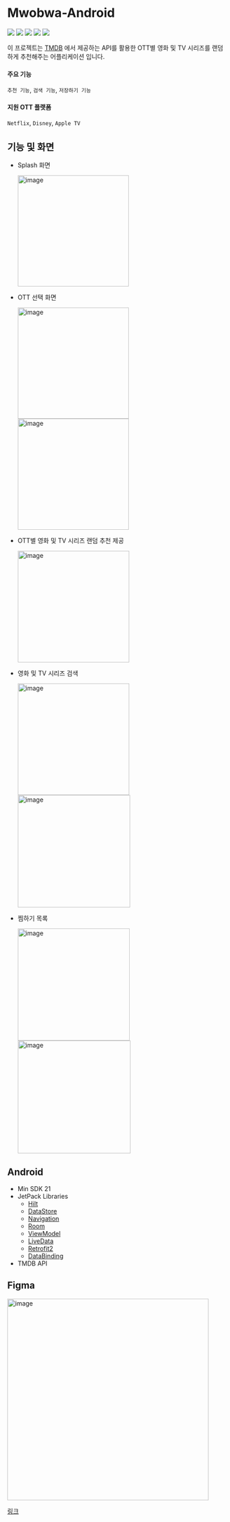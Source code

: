 # Mwobwa-Android

<p align="cetner">
  <img src="https://img.shields.io/badge/Android-3DDC84?style=for-the-badge&logo=Android&logoColor=white">
  <img src="https://img.shields.io/badge/Kotlin-7F52FF?style=for-the-badge&logo=Kotlin&logoColor=white">
  <img src="https://img.shields.io/badge/AndroidStudio-3DDC84?style=for-the-badge&logo=AndroidStudio&logoColor=white">
  <img src="https://img.shields.io/badge/Figma-F24E1E?style=for-the-badge&logo=Figma&logoColor=white">
  <img src="https://img.shields.io/badge/GitHub-181717?style=for-the-badge&logo=GitHub&logoColor=white">
</p>

이 프로젝트는 [TMDB](https://www.themoviedb.org/?language=ko) 에서 제공하는 API를 활용한 OTT별 영화 및 TV 시리즈를 랜덤하게 추천해주는 어플리케이션 입니다.


#### 주요 기능
`추천 기능`, `검색 기능`, `저장하기 기능`

#### 지원 OTT 플랫폼
`Netflix`, `Disney`, `Apple TV` 

## 기능 및 화면
- Splash 화면

  <img width="253" alt="image" src="https://github.com/yoonhyeokCho/Mwobwa-Android/assets/90389363/aa54e2b7-edb4-4655-b9be-d632710d5791">


- OTT 선택 화면

  <img width="253" alt="image" src="https://github.com/yoonhyeokCho/Mwobwa-Android/assets/90389363/779a557d-f4d8-4930-9ce2-18f48da0feb4">
  <img width="253" alt="image" src="https://github.com/yoonhyeokCho/Mwobwa-Android/assets/90389363/db30829b-0100-407e-9d99-581f546d27b8">


- OTT별 영화 및 TV 시리즈 랜덤 추천 제공
  
  <img width="254" alt="image" src="https://github.com/yoonhyeokCho/Mwobwa-Android/assets/90389363/0be92efc-3f42-4ecf-bff8-9871ba3d25c6">

- 영화 및 TV 시리즈 검색

  <img width="254" alt="image" src="https://github.com/yoonhyeokCho/Mwobwa-Android/assets/90389363/87958d4c-0dc9-4897-89a5-d600cffe904d">
  <img width="256" alt="image" src="https://github.com/yoonhyeokCho/Mwobwa-Android/assets/90389363/3ac5ac67-d159-4beb-a94e-808078817c05">


- 찜하기 목록
  
  <img width="255" alt="image" src="https://github.com/yoonhyeokCho/Mwobwa-Android/assets/90389363/accd3a97-572e-4d7d-841f-a5b40fc35037">
  <img width="257" alt="image" src="https://github.com/yoonhyeokCho/Mwobwa-Android/assets/90389363/9e719388-7fd0-4924-8233-70758de747d2">

## Android
- Min SDK 21
- JetPack Libraries
  - [Hilt](https://dagger.dev/hilt/)
  - [DataStore](https://developer.android.com/topic/libraries/architecture/datastore)
  - [Navigation](https://developer.android.com/guide/navigation)
  - [Room](https://developer.android.com/training/data-storage/room)
  - [ViewModel](https://developer.android.com/topic/libraries/architecture/viewmodel)
  - [LiveData](https://developer.android.com/topic/libraries/architecture/livedata)
  - [Retrofit2](https://github.com/square/retrofit)
  - [DataBinding](https://developer.android.com/topic/libraries/data-binding)
- TMDB API

## Figma
<img width="459" alt="image" src="https://github.com/yoonhyeokCho/Mwobwa-Android/assets/90389363/04909008-398d-4257-ac9e-1a5cfa04ffa1">

[링크](https://www.figma.com/file/1FhKItDB20gWC2d4MhrSN5/Mwobwa?type=design&node-id=0-1&mode=design&t=9mbdwQq8tjqN0yE0-0)
